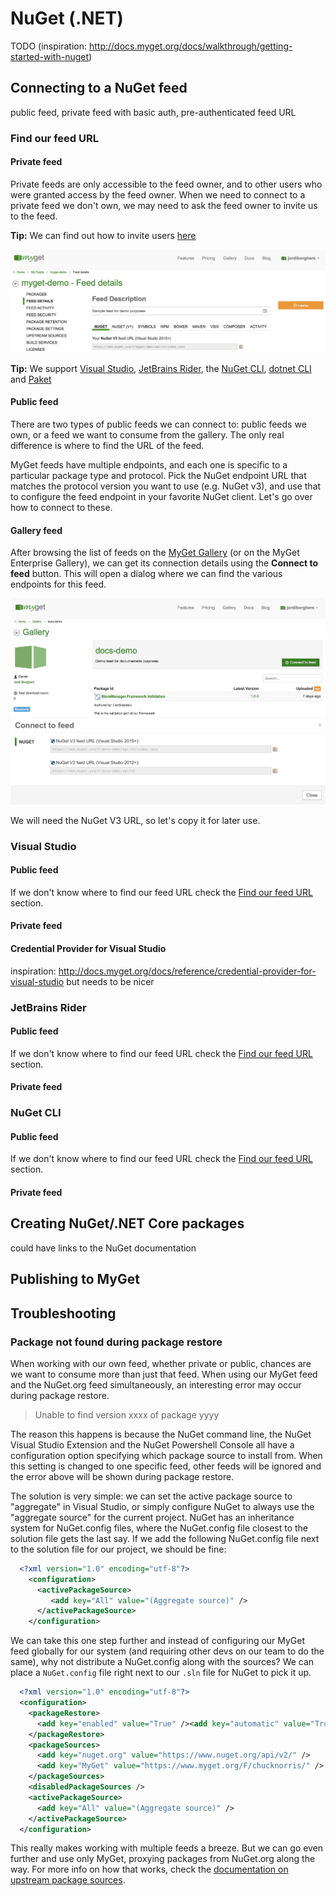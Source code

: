 # NuGet \(.NET\)

TODO (inspiration: http://docs.myget.org/docs/walkthrough/getting-started-with-nuget)

## Connecting to a NuGet feed

public feed, private feed with basic auth, pre-authenticated feed URL

### Find our feed URL

#### Private feed

Private feeds are only accessible to the feed owner, and to other users who were granted access by the feed owner. When we need to connect to a private feed we don't own, we may need to ask the feed owner to invite us to the feed.

<p class="alert alert-success">
    <strong>Tip:</strong> We can find out how to invite users <a href="../inviting-users-to-a-feed.md">here</a>
</p>

![Feed details](assets/feed-details.png)

<p class="alert alert-success">
    <strong>Tip:</strong> We support <a href="#visualstudio">Visual Studio</a>, <a href="#rider">JetBrains Rider</a>, the <a href="#nugetcli">NuGet CLI</a>, <a href="#dotnetcli">dotnet CLI</a> and <a href="#paket">Paket</a>
</p>

#### Public feed

There are two types of public feeds we can connect to: public feeds we own, or a feed we want to consume from the gallery. The only real difference is where to find the URL of the feed.

MyGet feeds have multiple endpoints, and each one is specific to a particular package type and protocol. Pick the NuGet endpoint URL that matches the protocol version you want to use (e.g. NuGet v3), and use that to configure the feed endpoint in your favorite NuGet client. Let's go over how to connect to these.

#### Gallery feed

After browsing the list of feeds on the [MyGet Gallery](https://myget.org/gallery) (or on the MyGet Enterprise Gallery), we can get its connection details using the **Connect to feed** button. This will open a dialog where we can find the various endpoints for this feed.

![Gallery feed details](assets/gallery-feed.png)
![Gallery feed URL](assets/connect-gallery-feed.png)

We will need the NuGet V3 URL, so let's copy it for later use.

### Visual Studio <a id="visualstudio"></a>

#### Public feed

If we don't know where to find our feed URL check the [Find our feed URL](#find-our-feed-url) section.

#### Private feed

#### Credential Provider for Visual Studio

inspiration: http://docs.myget.org/docs/reference/credential-provider-for-visual-studio but needs to be nicer

### JetBrains Rider <a id="rider"></a>

#### Public feed

If we don't know where to find our feed URL check the [Find our feed URL](#find-our-feed-url) section.

#### Private feed

### NuGet CLI <a id="nugetcli"></a>

#### Public feed

If we don't know where to find our feed URL check the [Find our feed URL](#find-our-feed-url) section.

#### Private feed

## Creating NuGet/.NET Core packages

could have links to the NuGet documentation

## Publishing to MyGet

## Troubleshooting

### Package not found during package restore

When working with our own feed, whether private or public, chances are we want to consume more than just that feed. When using our MyGet feed and the NuGet.org feed simultaneously, an interesting error may occur during package restore.

> Unable to find version xxxx of package yyyy

The reason this happens is because the NuGet command line, the NuGet Visual Studio Extension and the NuGet Powershell Console all have a configuration option specifying which package source to install from. When this setting is changed to one specific feed, other feeds will be ignored and the error above will be shown during package restore.

The solution is very simple: we can set the active package source to "aggregate" in Visual Studio, or simply configure NuGet to always use the "aggregate source" for the current project. NuGet has an inheritance system for NuGet.config files, where the NuGet.config file closest to the solution file gets the last say. If we add the following NuGet.config file next to the solution file for our project, we should be fine:

```xml
  <?xml version="1.0" encoding="utf-8"?>
    <configuration>
      <activePackageSource>
         <add key="All" value="(Aggregate source)" />
      </activePackageSource>
    </configuration>
```

We can take this one step further and instead of configuring our MyGet feed globally for our system (and requiring other devs on our team to do the same), why not distribute a NuGet.config along with the sources? We can place a `NuGet.config` file right next to our `.sln` file for NuGet to pick it up.

```xml
  <?xml version="1.0" encoding="utf-8"?>
  <configuration>
    <packageRestore>
      <add key="enabled" value="True" /><add key="automatic" value="True" />
    </packageRestore>
    <packageSources>
      <add key="nuget.org" value="https://www.nuget.org/api/v2/" />
      <add key="MyGet" value="https://www.myget.org/F/chucknorris/" />
    </packageSources>
    <disabledPackageSources />
    <activePackageSource>
      <add key="All" value="(Aggregate source)" />
    </activePackageSource>
  </configuration>
```

This really makes working with multiple feeds a breeze. But we can go even further and use only MyGet, proxying packages from NuGet.org along the way. For more info on how that works, check the [documentation on upstream package sources](/docs/reference/package-sources#Scenario_-_Proxying_upstream_feeds_and_packages).
